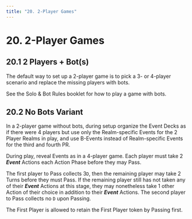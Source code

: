 ```yaml
---
title: "20. 2-Player Games"
---
```


# 20. 2-Player Games

## 20.1 2 Players + Bot(s)

The default way to set up a 2-player game is  to pick a 3- or 4-player scenario and replace  the missing players with bots.

See the Solo & Bot Rules booklet for how  to play a game with bots.

## 20.2 No Bots Variant

In a 2-player game without bots, during setup organize the Event Decks as if there were 4 players but use only the Realm-specific Events for the 2 Player Realms in play, and use B-Events instead of Realm-specific Events for the third and fourth PR.

During play, reveal Events as in a 4-player game. Each player must take 2 ***Event*** Actions each Action Phase before they may Pass.

The first player to Pass collects 3`D`, then the remaining player may take 2 Turns before they must Pass. If the remaining player still has not taken any of their ***Event*** Actions at this stage, they may nonetheless take 1 other Action of their choice in addition to their ***Event*** Actions. The second player to Pass collects no `D` upon Passing.

The First Player is allowed to retain the First Player token by Passing first.